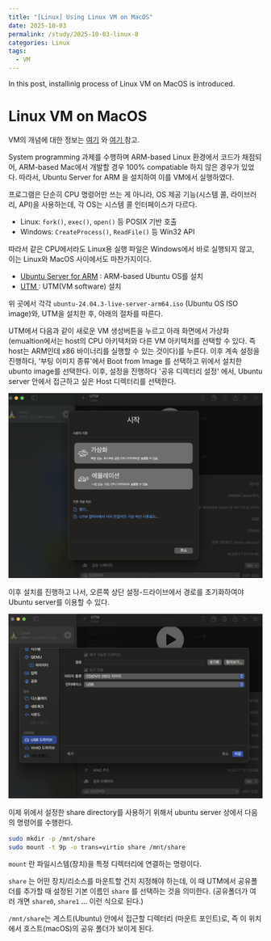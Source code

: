 ```yaml
---
title: "[Linux] Using Linux VM on MacOS"
date: 2025-10-03
permalink: /study/2025-10-03-linux-8
categories: Linux
tags:
  - VM
---
```


In this post, installinig process of Linux VM on MacOS is introduced.



# Linux VM on MacOS

VM의 개념에 대한 정보는 <a href="https://arcstone09.github.io/study/2025-09-26-k8s-1">여기</a> 와 <a href = "https://arcstone09.github.io/study/2025-09-16-waffle-6"> 여기 </a> 참고.

System programming 과제를 수행하며 ARM-based Linux 환경에서 코드가 채점되어, ARM-based Mac에서 개발할 경우 100% compatiable 하지 않은 경우가 있었다. 따라서, Ubuntu Server for ARM 을 설치하여 이를 VM에서 실행하였다.  

프로그램은 단순히 CPU 명령어만 쓰는 게 아니라, OS 제공 기능(시스템 콜, 라이브러리, API)을 사용하는데, 각 OS는 시스템 콜 인터페이스가 다르다.

- Linux: `fork()`, `exec()`, `open()` 등 POSIX 기반 호출
- Windows: `CreateProcess()`, `ReadFile()` 등 Win32 API

따라서 같은 CPU에서라도 Linux용 실행 파일은 Windows에서 바로 실행되지 않고, 이는 Linux와 MacOS 사이에서도 마찬가지이다. 

- [Ubuntu Server for ARM](https://ubuntu.com/download/server/arm) : ARM-based Ubuntu OS를 설치
- <a href="https://mac.getutm.app"> UTM </a> : UTM(VM software) 설치 

위 곳에서 각각 `ubuntu-24.04.3-live-server-arm64.iso` (Ubuntu OS ISO image)와, UTM을 설치한 후, 아래의 절차를 따른다. 

UTM에서 다음과 같이 새로운 VM 생성버튼을 누르고 아래 화면에서 가상화(emualtion에서는 host의 CPU 아키텍처와 다른 VM 아키텍처를 선택할 수 있다. 즉 host는 ARM인데 x86 바이너리를 실행할 수 있는 것이다)를 누른다. 이후 계속 설정을 진행하다, '부팅 이미지 종류'에서 Boot from Image 를 선택하고 위에서 설치한 ubunto image를 선택한다. 이후, 설정을 진행하다 '공유 디렉터리 설정' 에서, Ubuntu server 안에서 접근하고 싶은 Host 디렉터리를 선택한다. 

![image-20251003174655736](../../images/2025-10-03-linux-8/image-20251003174655736.png)

이후 설치를 진행하고 나서, 오른쪽 상단 설정-드라이브에서 경로를 초기화하여야 Ubuntu server를 이용할 수 있다. 

![image-20251003175032539](../../images/2025-10-03-linux-8/image-20251003175032539.png)

이제 위에서 설정한 share directory를 사용하기 위해서 ubuntu server 상에서 다음의 명령어를 수행한다. 

```zsh
sudo mkdir -p /mnt/share
sudo mount -t 9p -o trans=virtio share /mnt/share
```

`mount` 란 파일시스템(장치)을 특정 디렉터리에 연결하는 명령이다. 

`share` 는 어떤 장치/리소스를 마운트할 건지 지정해야 하는데, 이 때 UTM에서 공유폴더를 추가할 때 설정된 기본 이름인 `share` 를 선택하는 것을 의미한다. (공유폴더가 여러 개면 `share0`, `share1` … 이런 식으로 된다.)

`/mnt/share`는 게스트(Ubuntu) 안에서 접근할 디렉터리 (마운트 포인트)로, 즉 이 위치에서 호스트(macOS)의 공유 폴더가 보이게 된다. 

